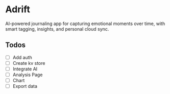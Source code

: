 # Adrift

AI-powered journaling app for capturing emotional moments over time, with smart tagging, insights, and personal cloud sync.

## Todos

- [ ] Add auth
- [ ] Create kv store
- [ ] Integrate AI
- [ ] Analysis Page
- [ ] Chart
- [ ] Export data
